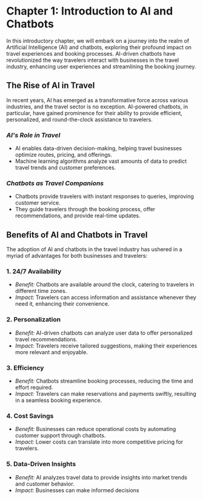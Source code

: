 Chapter 1: Introduction to AI and Chatbots
==========================================

In this introductory chapter, we will embark on a journey into the realm of Artificial Intelligence (AI) and chatbots, exploring their profound impact on travel experiences and booking processes. AI-driven chatbots have revolutionized the way travelers interact with businesses in the travel industry, enhancing user experiences and streamlining the booking journey.

The Rise of AI in Travel
------------------------

In recent years, AI has emerged as a transformative force across various industries, and the travel sector is no exception. AI-powered chatbots, in particular, have gained prominence for their ability to provide efficient, personalized, and round-the-clock assistance to travelers.

### *AI's Role in Travel*

* AI enables data-driven decision-making, helping travel businesses optimize routes, pricing, and offerings.
* Machine learning algorithms analyze vast amounts of data to predict travel trends and customer preferences.

### *Chatbots as Travel Companions*

* Chatbots provide travelers with instant responses to queries, improving customer service.
* They guide travelers through the booking process, offer recommendations, and provide real-time updates.

Benefits of AI and Chatbots in Travel
-------------------------------------

The adoption of AI and chatbots in the travel industry has ushered in a myriad of advantages for both businesses and travelers:

### 1. **24/7 Availability**

* *Benefit:* Chatbots are available around the clock, catering to travelers in different time zones.
* *Impact:* Travelers can access information and assistance whenever they need it, enhancing their convenience.

### 2. **Personalization**

* *Benefit:* AI-driven chatbots can analyze user data to offer personalized travel recommendations.
* *Impact:* Travelers receive tailored suggestions, making their experiences more relevant and enjoyable.

### 3. **Efficiency**

* *Benefit:* Chatbots streamline booking processes, reducing the time and effort required.
* *Impact:* Travelers can make reservations and payments swiftly, resulting in a seamless booking experience.

### 4. **Cost Savings**

* *Benefit:* Businesses can reduce operational costs by automating customer support through chatbots.
* *Impact:* Lower costs can translate into more competitive pricing for travelers.

### 5. **Data-Driven Insights**

* *Benefit:* AI analyzes travel data to provide insights into market trends and customer behavior.
* *Impact:* Businesses can make informed decisions

